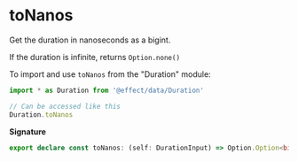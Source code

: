 # toNanos

Get the duration in nanoseconds as a bigint.

If the duration is infinite, returns `Option.none()`

To import and use `toNanos` from the "Duration" module:

```ts
import * as Duration from '@effect/data/Duration'

// Can be accessed like this
Duration.toNanos
```

**Signature**

```ts
export declare const toNanos: (self: DurationInput) => Option.Option<bigint>
```
